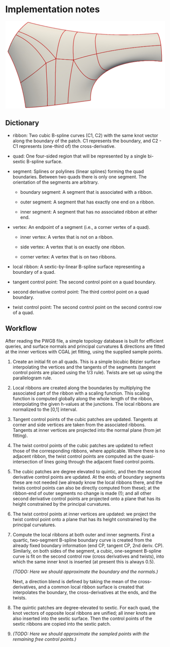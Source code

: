 Implementation notes
====================

![Patch example](example.jpg)

Dictionary
----------

- ribbon: Two cubic B-spline curves (C1, C2) with the same knot vector
  along the boundary of the patch. C1 represents the boundary, and
  C2 - C1 represents (one-third of) the cross-derivative.
  
- quad: One four-sided region that will be represented by a single
  bi-sextic B-spline surface.
  
- segment: Splines or polylines (linear splines) forming the quad
  boundaries. Between two quads there is only one segment. The
  orientation of the segments are arbitrary.
  
  - boundary segment: A segment that is associated with a ribbon.

  - outer segment: A segment that has exactly one end on a ribbon.
  
  - inner segment: A segment that has no associated ribbon at either end.
  
- vertex: An endpoint of a segment (i.e., a corner vertex of a quad).

  - inner vertex: A vertex that is not on a ribbon.

  - side vertex: A vertex that is on exactly one ribbon.

  - corner vertex: A vertex that is on two ribbons.
  
- local ribbon: A sextic-by-linear B-spline surface representing a
  boundary of a quad.

- tangent control point: The second control point on a quad boundary.

- second derivative control point: The third control point on a quad
  boundary.

- twist control point: The second control point on the second control
  row of a quad.

Workflow
--------

After reading the PWGB file, a simple topology database is built for
efficient queries, and surface normals and principal curvatures &
directions are fitted at the inner vertices with CGAL jet fitting,
using the supplied sample points.

1. Create an initial fit on all quads. This is a simple bicubic Bézier
   surface interpolating the vertices and the tangents of the segments
   (tangent control points are placed using the 1/3 rule). Twists are
   set up using the parallelogram rule.

1. Local ribbons are created along the boundaries by multiplying the
   associated part of the ribbon with a scaling function. This scaling
   function is computed globally along the whole length of the ribbon,
   interpolating the given h-values at the junctions. The local
   ribbons are normalized to the [0,1] interval.

1. Tangent control points of the cubic patches are updated. Tangents
   at corner and side vertices are taken from the associated
   ribbons. Tangents at inner vertices are projected into the normal
   plane (from jet fitting).

1. The twist control points of the cubic patches are updated to
   reflect those of the corresponding ribbons, where applicable.
   Where there is no adjacent ribbon, the twist control points are
   computed as the quasi-intersection of lines going through the
   adjacent fixed control points.

1. The cubic patches are degree elevated to quintic, and then the
   second derivative control points are updated. At the ends of
   boundary segments these are not needed (we already know the local
   ribbons there, and the twists control points can also be directly
   computed from these); at the ribbon-end of outer segments no change
   is made (!); and all other second derivative control points are
   projected onto a plane that has its height constrained by the
   principal curvatures.
   
1. The twist control points at inner vertices are updated: we project
   the twist control point onto a plane that has its height
   constrained by the principal curvatures.

1. Compute the local ribbons at both outer and inner segments. First a
   quartic, two-segment B-spline boundary curve is created from the
   already fixed boundary information (end CP, tangent CP, 2nd
   deriv. CP). Similarly, on both sides of the segment, a cubic,
   one-segment B-spline curve is fit on the second control row (cross
   derivatives and twists), into which the same inner knot is inserted
   (at present this is always 0.5).
   
   *(TODO: Here we should approximate the boundary and the normals.)*
   
   Next, a direction blend is defined by taking the mean of the
   cross-derivatives, and a common local ribbon surface is created
   that interpolates the boundary, the cross-derivatives at the ends,
   and the twists.
   
1. The quintic patches are degree-elevated to sextic. For each quad,
   the knot vectors of opposite local ribbons are unified; all inner
   knots are also inserted into the sextic surface. Then the control
   points of the sextic ribbons are copied into the sextic patch.
   
1. *(TODO: Here we should approximate the sampled points with the
   remaining free control points.)*
